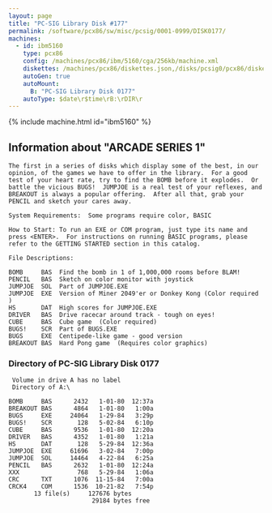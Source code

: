 ```yaml
---
layout: page
title: "PC-SIG Library Disk #177"
permalink: /software/pcx86/sw/misc/pcsig/0001-0999/DISK0177/
machines:
  - id: ibm5160
    type: pcx86
    config: /machines/pcx86/ibm/5160/cga/256kb/machine.xml
    diskettes: /machines/pcx86/diskettes.json,/disks/pcsig0/pcx86/diskettes.json
    autoGen: true
    autoMount:
      B: "PC-SIG Library Disk 0177"
    autoType: $date\r$time\rB:\rDIR\r
---
```


{% include machine.html id="ibm5160" %}

## Information about "ARCADE SERIES 1"

    The first in a series of disks which display some of the best, in our
    opinion, of the games we have to offer in the library.  For a good
    test of your heart rate, try to find the BOMB before it explodes.  Or
    battle the vicious BUGS!  JUMPJOE is a real test of your reflexes, and
    BREAKOUT is always a popular offering.  After all that, grab your
    PENCIL and sketch your cares away.
    
    System Requirements:  Some programs require color, BASIC
    
    How to Start: To run an EXE or COM program, just type its name and
    press <ENTER>.  For instructions on running BASIC programs, please
    refer to the GETTING STARTED section in this catalog.
    
    File Descriptions:
    
    BOMB     BAS  Find the bomb in 1 of 1,000,000 rooms before BLAM!
    PENCIL   BAS  Sketch on color monitor with joystick
    JUMPJOE  SOL  Part of JUMPJOE.EXE
    JUMPJOE  EXE  Version of Miner 2049'er or Donkey Kong (Color required )
    HS       DAT  High scores for JUMPJOE.EXE
    DRIVER   BAS  Drive racecar around track - tough on eyes!
    CUBE     BAS  Cube game  (Color required)
    BUGS!    SCR  Part of BUGS.EXE
    BUGS     EXE  Centipede-like game - good version
    BREAKOUT BAS  Hard Pong game  (Requires color graphics)

### Directory of PC-SIG Library Disk 0177

     Volume in drive A has no label
     Directory of A:\

    BOMB     BAS      2432   1-01-80  12:37a
    BREAKOUT BAS      4864   1-01-80   1:00a
    BUGS     EXE     24064   1-29-84   3:29p
    BUGS!    SCR       128   5-02-84   6:10p
    CUBE     BAS      9536   1-01-80  12:20a
    DRIVER   BAS      4352   1-01-80   1:21a
    HS       DAT       128   5-29-84  12:36a
    JUMPJOE  EXE     61696   3-02-84   7:00p
    JUMPJOE  SOL     14464   4-22-84   6:25a
    PENCIL   BAS      2632   1-01-80  12:24a
    XXX                768   5-29-84   1:06a
    CRC      TXT      1076  11-15-84   7:00a
    CRCK4    COM      1536  10-21-82   7:54p
           13 file(s)     127676 bytes
                           29184 bytes free
